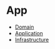 # App
* [Domain](App.Domain/README.md)
* [Application](App.Application/README.md)
* [Infrastructure](App.Infrastructure/README.md)

